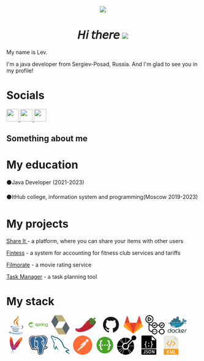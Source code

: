 
<div id="header" align="center">
  <img src="https://media.giphy.com/media/vLlpbDafjgHystuJ0a/giphy.gif" width="180"/>
</div>
<h1 id="header" align="center">
 𝘏𝘪 𝘵𝘩𝘦𝘳𝘦
  <img src="https://media.giphy.com/media/hvRJCLFzcasrR4ia7z/giphy.gif" width="35px"/>
</h1

My name is Lev.

I'm a java developer from Sergiev-Posad, Russia. And I'm glad to see you in my profile!

# Socials

<p align="left">  <a href="https://t.me/syumbeli3" target="_blank" rel="noreferrer">
<img src="https://upload.wikimedia.org/wikipedia/commons/thumb/8/83/Telegram_2019_Logo.svg/1024px-Telegram_2019_Logo.svg.png" width="32" height="32" />
</a> <a href="https://discord.com/users/syumbeli" target="_blank" rel="noreferrer"> <source media="(prefers-color-scheme: dark)" 
srcset="undefined" /> <source media="(prefers-color-scheme: light)"
srcset="https://raw.githubusercontent.com/danielcranney/readme-generator/main/public/icons/socials/discord.svg"
/> <img src="https://raw.githubusercontent.com/danielcranney/readme-generator/main/public/icons/socials/discord.svg"
width="32" height="32" />  </a>
<a href="https://vk.com/x_angel_17"> <img src = "https://upload.wikimedia.org/wikipedia/commons/thumb/4/4e/VK_Compact_Logo.svg/190px-VK_Compact_Logo.svg.png"  width="32" height="32" />
</a></p>

## Something about me

# My education

⚫Java Developer (2021-2023)

⚫ItHub college, information system and programming(Moscow 2019-2023)

# My projects

[Share It ](https://github.com/SyumbeliLev/java-shareit)- a platform, where you can share your items with other users

[Fintess](https://github.com/SyumbeliLev/fitness-information-system) - a system for accounting for fitness club services
and tariffs

[Filmorate](https://github.com/SyumbeliLev/java-filmorate) - a movie rating service

[Task Manager](https://github.com/SyumbeliLev/java-kanban) - a task planning tool

# My stack

<img title="Java" height="50" src="images/java-svgrepo-com.svg">&nbsp;
<img title="Spring" height="50" src="images/spring-svgrepo-com.svg">&nbsp;
<img title="Hibernate" height="50" src="images/hibernate-svgrepo-com.svg">&nbsp;
<img title="Lombok" height="50" src="images/pimientorojo_122736.svg">&nbsp;
<img title="GitHub" height="50" src="images/github-svgrepo-com.svg">&nbsp;
<img title="GitLab" height="50" src="images/gitlab-svgrepo-com.svg">&nbsp;
<img title="GitHub Actions" height="50" src="images/githubactions-svgrepo-com.svg">&nbsp;
<img title="Docker" height="50" src="images/docker-logo-svgrepo-com.svg">&nbsp;
<img title="Maven" height="50" src="images/maven-svgrepo-com.svg">&nbsp;
<img title="PostgreSQL" height="50" src="images/postgresql-svgrepo-com.svg">&nbsp;
<img title="MySQL" height="50" src="images/mysql-svgrepo-com.svg">&nbsp;
<img title="Postman" height="50" src="images/postman-icon-svgrepo-com.svg">&nbsp;
<img title="Swagger" height="50" src="images/swagger-svgrepo-com.svg">&nbsp;
<img title="OpenApi" height="50" src="images/openapiinitiative-svgrepo-com.svg">&nbsp;
<img title="JSON" height="50" src="images/json-file-svgrepo-com.svg">&nbsp;
<img title="XML" height="50" src="images/xml-svgrepo-com.svg">&nbsp;[](url)
